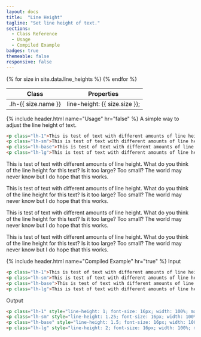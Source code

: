 ```yaml
---
layout: docs
title:  "Line Height"
tagline: "Set line height of text."
sections:
  - Class Reference
  - Usage
  - Compiled Example
badges: true
themeable: false
responsive: false
---
```

<a class="anchor" name="class-reference"></a>
<div class="table-utilities">
  <table class="table">
    <thead>
      <tr>
        <th>Class</th>
        <th>Properties</th>
      </tr>
    </thead>
    <tbody>
      {% for size in site.data.line_heights %}
        <tr><td class="class">.lh-{{ size.name }}</td><td class="css">line-height: {{ size.size }};</td></tr>
      {% endfor %}
    </tbody>
  </table>
</div>

{% include header.html name="Usage" hr="false" %}
A simple way to adjust the line height of text.
```html
<p class="lh-1">This is test of text with different amounts of line height. What do you think of the line height for this text? Is it too large? Too small? The world may never know but I do hope that this works.</p>
<p class="lh-sm">This is test of text with different amounts of line height. What do you think of the line height for this text? Is it too large? Too small? The world may never know but I do hope that this works.</p>
<p class="lh-base">This is test of text with different amounts of line height. What do you think of the line height for this text? Is it too large? Too small? The world may never know but I do hope that this works.</p>
<p class="lh-lg">This is test of text with different amounts of line height. What do you think of the line height for this text? Is it too large? Too small? The world may never know but I do hope that this works.</p>
```

<p class="lh-1">This is test of text with different amounts of line height. What do you think of the line height for this text? Is it too large? Too small? The world may never know but I do hope that this works.</p>
<p class="lh-sm">This is test of text with different amounts of line height. What do you think of the line height for this text? Is it too large? Too small? The world may never know but I do hope that this works.</p>
<p class="lh-base">This is test of text with different amounts of line height. What do you think of the line height for this text? Is it too large? Too small? The world may never know but I do hope that this works.</p>
<p class="lh-lg">This is test of text with different amounts of line height. What do you think of the line height for this text? Is it too large? Too small? The world may never know but I do hope that this works.</p>

{% include header.html name="Compiled Example" hr="true" %}
<span class="badge rounded-pill badge-input">Input</span>
```html
<p class="lh-1">This is test of text with different amounts of line height. What do you think of the line height for this text? Is it too large? Too small? The world may never know but I do hope that this works.</p>
<p class="lh-sm">This is test of text with different amounts of line height. What do you think of the line height for this text? Is it too large? Too small? The world may never know but I do hope that this works.</p>
<p class="lh-base">This is test of text with different amounts of line height. What do you think of the line height for this text? Is it too large? Too small? The world may never know but I do hope that this works.</p>
<p class="lh-lg">This is test of text with different amounts of line height. What do you think of the line height for this text? Is it too large? Too small? The world may never know but I do hope that this works.</p>
```

<span class="badge rounded-pill badge-output">Output</span>
```html
<p class="lh-1" style="line-height: 1; font-size: 16px; width: 100%; margin: 0;" align="left">This is test of text with different amounts of line height. What do you think of the line height for this text? Is it too large? Too small? The world may never know but I do hope that this works.</p>
<p class="lh-sm" style="line-height: 1.25; font-size: 16px; width: 100%; margin: 0;" align="left">This is test of text with different amounts of line height. What do you think of the line height for this text? Is it too large? Too small? The world may never know but I do hope that this works.</p>
<p class="lh-base" style="line-height: 1.5; font-size: 16px; width: 100%; margin: 0;" align="left">This is test of text with different amounts of line height. What do you think of the line height for this text? Is it too large? Too small? The world may never know but I do hope that this works.</p>
<p class="lh-lg" style="line-height: 2; font-size: 16px; width: 100%; margin: 0;" align="left">This is test of text with different amounts of line height. What do you think of the line height for this text? Is it too large? Too small? The world may never know but I do hope that this works.</p>
```
